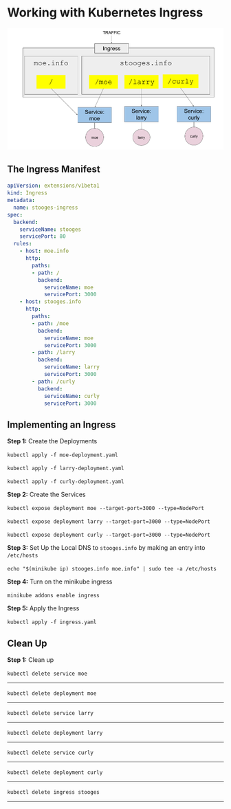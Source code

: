 # Working with Kubernetes Ingress

![Ingress](./images/ingress.png)

## The Ingress Manifest

```yaml
apiVersion: extensions/v1beta1
kind: Ingress
metadata:
  name: stooges-ingress
spec:
  backend:
    serviceName: stooges
    servicePort: 80
  rules:
    - host: moe.info
      http:
        paths:
        - path: /
          backend:
            serviceName: moe
            servicePort: 3000
    - host: stooges.info
      http:
        paths:
        - path: /moe
          backend:
            serviceName: moe
            servicePort: 3000
        - path: /larry
          backend:
            serviceName: larry
            servicePort: 3000
        - path: /curly
          backend:
            serviceName: curly
            servicePort: 3000
```

## Implementing an Ingress

**Step 1:** Create the Deployments

`kubectl apply -f moe-deployment.yaml`

`kubectl apply -f larry-deployment.yaml`

`kubectl apply -f curly-deployment.yaml`

**Step 2:** Create the Services

`kubectl expose deployment moe --target-port=3000 --type=NodePort`

`kubectl expose deployment larry --target-port=3000 --type=NodePort`

`kubectl expose deployment curly --target-port=3000 --type=NodePort`

**Step 3:** Set Up the Local DNS to `stooges.info` by making an entry into `/etc/hosts`

`echo "$(minikube ip) stooges.info moe.info" | sudo tee -a /etc/hosts`

**Step 4:** Turn on the minikube ingress

`minikube addons enable ingress`

**Step 5:** Apply the Ingress

`kubectl apply -f ingress.yaml`


## Clean Up

**Step 1:** Clean up

`kubectl delete service moe`

------

`kubectl delete deployment moe`

------

`kubectl delete service larry`

------

`kubectl delete deployment larry`

------

`kubectl delete service curly`

------

`kubectl delete deployment curly`

------

`kubectl delete ingress stooges`

------